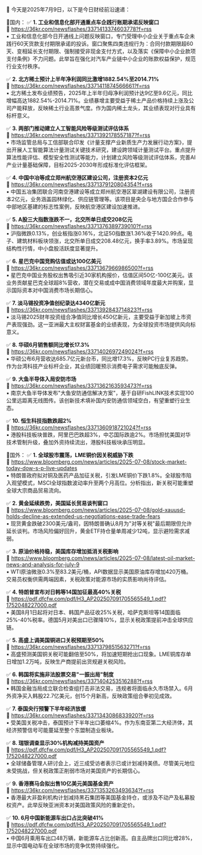 📅 今天是2025年7月9日，以下是今日财经前沿速递：

📌国内：
✅ **1. 工业和信息化部开通重点车企践行账期承诺反映窗口**  
🔗 https://36kr.com/newsflashes/3371413374603778?f=rss  
▪️ 工业和信息化部今日开通线上问题反映窗口，专门受理中小企业关于重点车企未践行60天货款支付期限承诺的投诉。窗口聚焦四类违规行为：合同付款期限超60天、变相延长支付期限、强制接受非现金支付方式，以及落实《保障中小企业款项支付条例》不力问题。此举旨在强化对汽车产业链中小企业的账款权益保护，规范行业支付秩序。

✅ **2. 北方稀土预计上半年净利润同比激增1882.54%至2014.71%**  
🔗 https://36kr.com/newsflashes/3371411874566661?f=rss  
▪️ 北方稀土发布业绩预告，2025年上半年归母净利润预计达9亿至9.6亿元，同比增幅高达1882.54%-2014.71%。业绩暴增主要受益于稀土产品价格持续上涨及公司产能释放，反映稀土行业高景气度。作为国内稀土龙头，其业绩表现对行业具有标杆意义。

✅ **3. 两部门推动建立人工智能风险等级测试评估体系**  
🔗 https://36kr.com/newsflashes/3371392178557187?f=rss  
▪️ 市场监管总局与工信部联合印发《计量支撑产业新质生产力发展行动方案》，提出开展人工智能算法计量测试关键技术研究，建设跨领域计量测试平台。重点提升算法性能评估、模型安全性测试等能力，计划建立风险等级测试评估体系，完善AI产业计量基础保障，目标2025-2030年形成标准化评估框架。

✅ **4. 中国中冶等成立郑州航空港区建设公司，注册资本2亿元**  
🔗 https://36kr.com/newsflashes/3371379120804354?f=rss  
▪️ 中国五冶集团联合河南空港建设等成立郑州航空港区翠湖建设有限公司，注册资本2亿元，业务涵盖园林绿化、供应链管理等。该项目是央企与地方国企合作参与中部地区基建的标志性案例，反映航空港区建设加速推进。

✅ **5. A股三大指数涨跌不一，北交所单日成交208亿元**  
🔗 https://36kr.com/newsflashes/3371376389739010?f=rss  
▪️ 沪指微跌0.13%，创业板指涨0.16%，北证50指数涨1.36%收于1420.99点。电子、建筑材料板块领涨，北交所单日成交208.48亿元，换手率3.89%。市场呈现结构性行情，中小盘股活跃度显著提升。

✅ **6. 星巴克中国竞购估值或达100亿美元**  
🔗 https://36kr.com/newsflashes/3371367966986500?f=rss  
▪️ 星巴克中国业务股权出售吸引近30家机构报价，估值区间50亿-100亿美元。该业务贡献星巴克全球超8%营收，潜在交易或成中国消费领域年度最大并购案，显示国际资本对中国消费市场长期信心。

✅ **7. 淡马锡投资净值创纪录达4340亿新元**  
🔗 https://36kr.com/newsflashes/3371392843714823?f=rss  
▪️ 淡马锡2025财年投资组合净值同比增长450亿新元，主要受益于新加坡上市资产表现强劲。这一亚洲最大主权财富基金的业绩表现，为全球投资市场提供风向标意义。

✅ **8. 华硕6月销售额同比增长17.3%**  
🔗 https://36kr.com/newsflashes/3371402697249024?f=rss  
▪️ 华硕公布6月营收达685.7亿元新台币，同比增17.3%，反映PC行业复苏趋势。作为台湾科技产业标杆企业，其业绩回暖预示消费电子需求可能触底反弹。

✅ **9. 大鱼半导体入局安防市场**  
🔗 https://36kr.com/newsflashes/3371362163593473?f=rss  
▪️ 南京大鱼半导体发布"大鱼安防通信解决方案"，基于自研FishLINK技术实现100公里远距离无线图传。该创新技术填补国内安防通信领域空白，有望重塑行业生态。

✅ **10. 恒生科技指数跌超2%**  
🔗 https://36kr.com/newsflashes/3371360918721024?f=rss  
▪️ 港股科技板块普跌，阿里巴巴跌超3%，中芯国际跌逾2%。市场担忧美国对华技术管制升级，叠加外资持续流出，港股科技板块承压明显。

📌国外：
✅ **1. 全球股市震荡，LME铜价因关税威胁下跌**  
🔗 https://www.bloomberg.com/news/articles/2025-07-08/stock-market-today-dow-s-p-live-updates  
▪️ 特朗普政府拟对铜及医药产品加征关税，引发LME铜价下跌1.8%。全球股市陷入观望模式，MSCI全球指数波动率升至两个月高位。分析指出，新关税可能重塑全球大宗商品贸易流向。

✅ **2. 黄金延续跌势，美国延长贸易谈判窗口**  
🔗 https://www.bloomberg.com/news/articles/2025-07-08/gold-xauusd-holds-decline-as-extended-us-negotiations-ease-trade-fears  
▪️ 现货黄金跌破2300美元/盎司，因特朗普确认8月为"对等关税"最后期限但允许延长谈判。市场风险偏好回升，黄金ETF持仓量单周减少12吨，显示避险需求减弱。

✅ **3. 原油价格持稳，美国库存增加抵消关税影响**  
🔗 https://www.bloomberg.com/news/articles/2025-07-08/latest-oil-market-news-and-analysis-for-july-9  
▪️ WTI原油微涨0.3%至83.2美元/桶，API数据显示美国原油库存增加420万桶。交易员权衡供需两端因素，关税政策对能源市场的实质影响尚待评估。

✅ **4. 特朗普宣布对日韩等14国加征最高40%关税**  
🔗 https://pdf.dfcfw.com/pdf/H3_AP202507091705565549_1.pdf?1752048227000.pdf  
▪️ 美国8月1日起将对日本、韩国产品征收25%关税，哈萨克斯坦等14国面临25%-40%税率。德国5月对美出口已骤降10%，显示关税政策提前冲击全球供应链。

✅ **5. 高盛上调美国铜进口关税预期至50%**  
🔗 https://36kr.com/newsflashes/3371379851563271?f=rss  
▪️ 高盛预测美国铜关税可能翻倍至50%，将加速短期抢出口现象。LME铜库存单日增加1.2万吨，反映生产商提前出货规避关税风险。

✅ **6. 韩国将实施非法股票交易"一振出局"制度**  
🔗 https://36kr.com/newsflashes/3371404253516288?f=rss  
▪️ 韩国金融当局成立联合检查组打击非法交易，违规者将面临永久市场禁入。6月外资净买入韩股22.7亿美元，创15个月新高，反映政策组合拳初见成效。

✅ **7. 泰国央行预警下半年经济放缓**  
🔗 https://36kr.com/newsflashes/3371343086833920?f=rss  
▪️ 受美国关税冲击，泰国预计下半年出口萎缩4%。作为东南亚第二大经济体，其经济预警信号可能蔓延至整个东盟制造业板块。

✅ **8. 瑞银调查显示30%机构减持美国资产**  
🔗 https://pdf.dfcfw.com/pdf/H3_AP202507091705565549_1.pdf?1752048227000.pdf  
▪️ 全球储备管理人研讨会上，近三成受访者表示已或计划减持美债。尽管美元地位未受挑战，但关税政策正削弱市场对美国资产的长期信心。

✅ **9. 香港赛马会拟出售10亿美元美国基金资产**  
🔗 https://36kr.com/newsflashes/3371353263493634?f=rss  
▪️ 香港最大非盈利机构计划减持黑石集团等美国基金持仓，或涉及不动产及私募股权资产。此举反映亚洲资本对美国政策风险的重新定价。

✅ **10. 6月中国新能源车出口占比突破41%**  
🔗 https://pdf.dfcfw.com/pdf/H3_AP202507091705565549_1.pdf?1752048227000.pdf  
▪️ 中国6月乘用车出口48万辆，新能源车占比创新高。自主品牌出口同比增28%，显示中国电动车在全球市场的竞争优势持续强化。